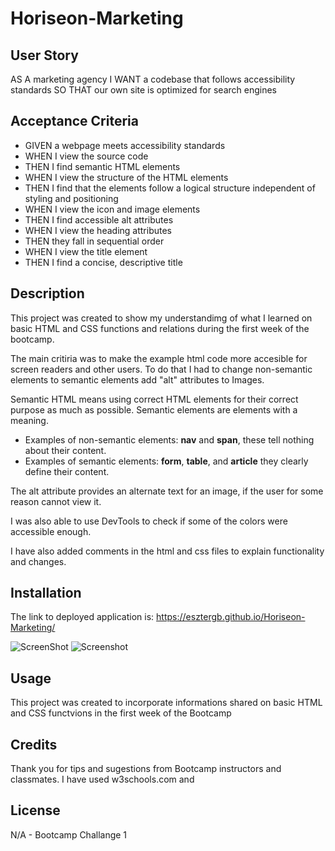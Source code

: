 # Horiseon-Marketing

## User Story

AS A marketing agency
I WANT a codebase that follows accessibility standards
SO THAT our own site is optimized for search engines

## Acceptance Criteria

* GIVEN a webpage meets accessibility standards
* WHEN I view the source code
* THEN I find semantic HTML elements
* WHEN I view the structure of the HTML elements
* THEN I find that the elements follow a logical structure independent of styling and positioning
* WHEN I view the icon and image elements
* THEN I find accessible alt attributes
* WHEN I view the heading attributes
* THEN they fall in sequential order
* WHEN I view the title element
* THEN I find a concise, descriptive title

## Description

This project was created to show my understandimg of what I learned on basic HTML and CSS functions and relations during the first week of the bootcamp. 

The main critiria was to make the example html code more accesible for screen readers and other users. To do that I had to change non-semantic elements to semantic elements add "alt" attributes to Images.

Semantic HTML means using correct HTML elements for their correct purpose as much as possible. Semantic elements are elements with a meaning.
* Examples of non-semantic elements: **nav** and **span**, these tell nothing about their content.
* Examples of semantic elements: **form**, **table**, and **article** they clearly define their content.

The alt attribute provides an alternate text for an image, if the user for some reason cannot view it.

I was also able to use DevTools to check if some of the colors were accessible enough.

I have also added comments in the html and css files to explain functionality and changes.

## Installation

The link to deployed application is: https://esztergb.github.io/Horiseon-Marketing/

![ScreenShot](assets/images/Screenshots/Screenshot%201.png)
![Screenshot](assets/images/Screenshots/Screenshot%202.png)


## Usage

This project was created to incorporate informations shared on basic HTML and CSS functvions in the first week of the Bootcamp

## Credits

Thank you for tips and sugestions from Bootcamp instructors and classmates. 
I have used w3schools.com and 

## License

N/A - Bootcamp Challange 1


[def]: screenshot.png
